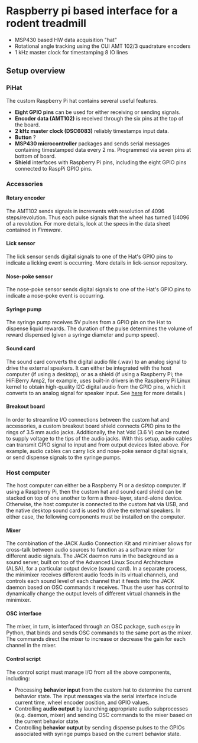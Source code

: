 # Raspberry pi based interface for a rodent treadmill

  - MSP430 based HW data acquisition "hat"
  - Rotational angle tracking using the CUI AMT 102/3 quadrature encoders
  - 1 kHz master clock for timestamping 8 IO lines

## Setup overview

### PiHat
The custom Raspberry Pi hat contains several useful features.
- **Eight GPIO pins** can be used for either receiving or sending signals.
- **Encoder data (AMT102)** is received through the six pins at the top of the board.  
- **2 kHz master clock (DSC6083)** reliably timestamps input data.
- **Button** ?
- **MSP430 microcontroller** packages and sends serial messages containing timestamped data every 2 ms. Programmed via seven pins at bottom of board.
- **Shield** interfaces with Raspberry Pi pins, including the eight GPIO pins connected to RaspPi GPIO pins.

### Accessories
#### Rotary encoder
The AMT102 sends signals in increments with resolution of 4096 steps/revolution. Thus each pulse signals that the wheel has turned 1/4096 of a revolution. For more details, look at the specs in the data sheet contained in *Firmware*.

#### Lick sensor
The lick sensor sends digital signals to one of the Hat's GPIO pins to indicate a licking event is occurring. More details in lick-sensor repository.

#### Nose-poke sensor
The nose-poke sensor sends digital signals to one of the Hat's GPIO pins to indicate a nose-poke event is occurring.

#### Syringe pump
The syringe pump receives 5V pulses from a GPIO pin on the Hat to dispense liquid rewards. The duration of the pulse determines the volume of reward dispensed (given a syringe diameter and pump speed).

#### Sound card
The sound card converts the digital audio file (.wav) to an analog signal to drive the external speakers. It can either be integrated with the host computer (if using a desktop), or as a shield (if using a Raspberry Pi; the HiFiBerry Amp2, for example, uses built-in drivers in the Raspberry Pi Linux kernel to obtain high-quality I2C digital audio from the GPIO pins, which it converts to an analog signal for speaker input. See [here](https://www.hifiberry.com/build/documentation/configuring-linux-3-18-x/) for more details.)

#### Breakout board
In order to streamline I/O connections between the custom hat and accessories, a custom breakout board shield connects GPIO pins to the rings of 3.5 mm audio jacks. Additionally, the hat Vdd (3.6 V) can be routed to supply voltage to the tips of the audio jacks. With this setup, audio cables can transmit GPIO signal to input and from output devices listed above. For example, audio cables can carry lick and nose-poke sensor digital signals, or send dispense signals to the syringe pumps.

### Host computer
The host computer can either be a Raspberry Pi or a desktop computer. If using a Raspberry Pi, then the custom hat and sound card shield can be stacked on top of one another to form a three-layer, stand-alone device. Otherwise, the host computer is connected to the custom hat via USB, and the native desktop sound card is used to drive the external speakers. In either case, the following components must be installed on the computer.

#### Mixer
The combination of the JACK Audio Connection Kit and minimixer allows for cross-talk between audio sources to function as a software mixer for different audio signals. The JACK daemon runs in the background as a sound server, built on top of the Advanced Linux Sound Architecture (ALSA), for a particular output device (sound card). In a separate process, the minimixer receives different audio feeds in its virtual channels, and controls each sound level of each channel that it feeds into the JACK daemon based on OSC commands it receives. Thus the user has control to dynamically change the output levels of different virtual channels in the minimixer.

#### OSC interface
The mixer, in turn, is interfaced through an OSC package, such `oscpy` in Python, that binds and sends OSC commands to the same port as the mixer. The commands direct the mixer to increase or decrease the gain for each channel in the mixer.

#### Control script
The control script must manage I/O from all the above components, including:
- Processing **behavior input** from the custom hat to determine the current behavior state. The input messages via the serial interface include current time, wheel encoder position, and GPIO values.
- Controlling **audio output** by launching appropriate audio subprocesses (e.g. daemon, mixer) and sending OSC commands to the mixer based on the current behavior state.
- Controlling **behavior output** by sending dispense pulses to the GPIOs associated with syringe pumps based on the current behavior state.

